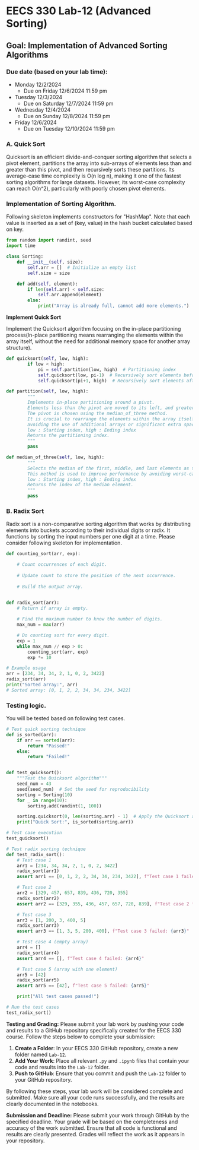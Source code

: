 # EECS 330 Lab-12 (Advanced Sorting)


## Goal: Implementation of Advanced Sorting Algorithms

### Due date (based on your lab time):
- Monday 12/2/2024
  - Due on Friday 12/6/2024 11:59 pm
- Tuesday 12/3/2024
  - Due on Saturday 12/7/2024 11:59 pm
- Wednesday 12/4/2024
  - Due on Sunday 12/8/2024 11:59 pm
- Friday 12/6/2024
  - Due on Tuesday 12/10/2024 11:59 pm

### A. Quick Sort
Quicksort is an efficient divide-and-conquer sorting algorithm that selects a pivot element, partitions the array into sub-arrays of elements less than and greater than this pivot, and then recursively sorts these partitions. Its average-case time complexity is O(n log n), making it one of the fastest sorting algorithms for large datasets. However, its worst-case complexity can reach O(n^2), particularly with poorly chosen pivot elements.


### Implementation of Sorting Algorithm.

Following skeleton implements constructors for "HashMap". Note that each value is inserted as a set of (key, value) in the hash bucket calculated based on key.

```Python
from random import randint, seed
import time

class Sorting:
    def __init__(self, size):
        self.arr = []  # Initialize an empty list
        self.size = size

    def add(self, element):
        if len(self.arr) < self.size:
            self.arr.append(element)
        else:
            print("Array is already full, cannot add more elements.")
```
**Implement Quick Sort**

Implement the Quicksort algorithm focusing on the in-place partitioning process(In-place partitioning means rearranging the elements within the array itself, without the need for additional memory space for another array structure).

```Python
def quicksort(self, low, high):
        if low < high:
            pi = self.partition(low, high)  # Partitioning index
            self.quicksort(low, pi-1)  # Recursively sort elements before partition
            self.quicksort(pi+1, high)  # Recursively sort elements after partition

def partition(self, low, high):
        """
        Implements in-place partitioning around a pivot.
        Elements less than the pivot are moved to its left, and greater to its right.
        The pivot is chosen using the median_of_three method.
        It is crucial to rearrange the elements within the array itself,
        avoiding the use of additional arrays or significant extra space.
        low : Starting index, high : Ending index
        Returns the partitioning index.
        """
        pass  

def median_of_three(self, low, high):
        """
        Selects the median of the first, middle, and last elements as the pivot.
        This method is used to improve performance by avoiding worst-case scenarios.
        low : Starting index, high : Ending index
        Returns the index of the median element.
        """
        pass  
```



### B. Radix Sort

Radix sort is a non-comparative sorting algorithm that works by distributing elements into buckets according to their individual digits or radix. It functions by sorting the input numbers per one digit at a time. Please consider following skeleton for implementation.

```Python
def counting_sort(arr, exp):

    # Count occurrences of each digit.
    
    # Update count to store the position of the next occurrence.
    
    # Build the output array.


def radix_sort(arr):
    # Return if array is empty.
      
    # Find the maximum number to know the number of digits.
    max_num = max(arr)

    # Do counting sort for every digit.
    exp = 1
    while max_num // exp > 0:
        counting_sort(arr, exp)
        exp *= 10
```

```Python
# Example usage
arr = [234, 34, 34, 2, 1, 0, 2, 3422]
radix_sort(arr)
print("Sorted array:", arr)
# Sorted array: [0, 1, 2, 2, 34, 34, 234, 3422]
```
### Testing logic.
You will be tested based on following test cases.

```Python
# Test quick sorting technique
def is_sorted(arr):
    if arr == sorted(arr):
        return "Passed!"
    else:
        return "Failed!"


def test_quicksort():
    """Test the Quicksort algorithm"""
    seed_num = 43   
    seed(seed_num)  # Set the seed for reproducibility
    sorting = Sorting(10)
    for _ in range(10):
        sorting.add(randint(1, 100))

    sorting.quicksort(0, len(sorting.arr) - 1)  # Apply the Quicksort algorithm
    print("Quick Sort:", is_sorted(sorting.arr))

# Test case execution
test_quicksort()
```


```Python
# Test radix sorting technique
def test_radix_sort():
    # Test case 1
    arr1 = [234, 34, 34, 2, 1, 0, 2, 3422]
    radix_sort(arr1)
    assert arr1 == [0, 1, 2, 2, 34, 34, 234, 3422], f"Test case 1 failed: {arr1}"

    # Test case 2
    arr2 = [329, 457, 657, 839, 436, 720, 355]
    radix_sort(arr2)
    assert arr2 == [329, 355, 436, 457, 657, 720, 839], f"Test case 2 failed: {arr2}"

    # Test case 3
    arr3 = [1, 200, 3, 400, 5]
    radix_sort(arr3)
    assert arr3 == [1, 3, 5, 200, 400], f"Test case 3 failed: {arr3}"

    # Test case 4 (empty array)
    arr4 = []
    radix_sort(arr4)
    assert arr4 == [], f"Test case 4 failed: {arr4}"

    # Test case 5 (array with one element)
    arr5 = [42]
    radix_sort(arr5)
    assert arr5 == [42], f"Test case 5 failed: {arr5}"

    print("All test cases passed!")

# Run the test cases
test_radix_sort()
```

**Testing and Grading:** 
Please submit your lab work by pushing your code and results to a GitHub repository specifically created for the EECS 330 course. Follow the steps below to complete your submission:

1. **Create a Folder**: In your EECS 330 GitHub repository, create a new folder named `Lab-12`.
2. **Add Your Work**: Place all relevant `.py` and `.ipynb` files that contain your code and results into the `Lab-12` folder.
3. **Push to GitHub**: Ensure that you commit and push the `Lab-12` folder to your GitHub repository.

By following these steps, your lab work will be considered complete and submitted. Make sure all your code runs successfully, and the results are clearly documented in the notebooks.

**Submission and Deadline:** Please submit your work through GitHub by the specified deadline. Your grade will be based on the completeness and accuracy of the work submitted. Ensure that all code is functional and results are clearly presented. Grades will reflect the work as it appears in your repository.
